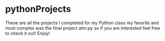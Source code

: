 # pythonProjects
These are all the projects I completed for my Python class my favorite and most complex was the final project atm.py 
so if you are interested feel free to check it out!
Enjoy!
